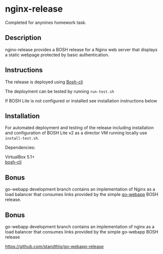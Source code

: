 # nginx-release 

Completed for anynines homework task.

## Description

nginx-release provides a BOSH release for a Nginx web server that displays a 
static webpage protected by basic authentication. 

## Instructions

The release is deployed using [Bosh-cli][1] 

The deployment can be tested by running `run-test.sh`

If BOSH Lite is not configured or installed see installation instructions below

## Installation

For automated deployment and testing of the release including installation and 
configuration of BOSH Lite v2 as a director VM running locally use `install-test.sh`.

Dependencies:

VirtualBox 5.1+    
[bosh-cli][1]

[1]:https://github.com/cloudfoundry/bosh-cli/releases

## Bonus 

go-webapp development branch contains an implementation of Nginx as a load
balancer that consumes links provided by the simple [go-webapp][2] BOSH release.

[2]:https://github.com/standthis/go-webapp-release

## Bonus 

go-webapp development branch contains an implementation of nginx as a load
balancer that consumes links provided by the simple go-webapp BOSH release

https://github.com/standthis/go-webapp-release

 



